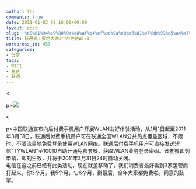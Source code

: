 ```yaml
---
author: ths
comments: true
date: 2011-01-03 08:16:00+00:00
layout: post
slug: '%e8%81%94%e9%80%9a%e8%af%b4%ef%bc%9a%e8%a6%81%e7%bb%99%e5%a4%a7%e5%ae%b63%e4%b8%aa%e6%9c%88%e5%85%8d%e8%b4%b9wifi'
title: 联通说：要给大家3个月免费WIFI
wordpress_id: 457
categories:
- 分享
tags:
- WIFI
- 免费
- 联通
---
```


<





p>![](http://www.blogcdn.com/cn.engadget.com/media/2011/01/wifi-logo.jpg)





<





p>中国联通宣布向后付费手机用户开展WLAN友好体验活动，从1月1日起至2011年3月31日，联通后付费手机用户可在联通全国WLAN公共热点覆盖区域，不限时、不限流量地免费登录使用WLAN网络。联通后付费手机用户可直接发送短信"TYWLAN"至10010自助开通免费套餐，获取WLAN业务登录密码。该套餐即刻申请，即刻生效，并将于2011年3月31日24时自动关闭。  
电信在这之前已经有此类活动，现在就差移动了，我们消费者最好看到3家运营商打起来，你3个月，我5个月，它6个月，到最后，全年大家都免费啦。同意的鼓掌。



